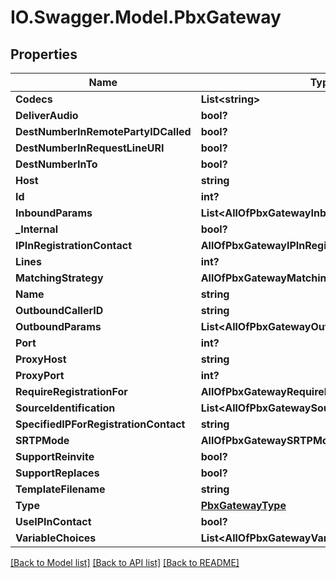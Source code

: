 # IO.Swagger.Model.PbxGateway
## Properties

Name | Type | Description | Notes
------------ | ------------- | ------------- | -------------
**Codecs** | **List&lt;string&gt;** |  | [optional] 
**DeliverAudio** | **bool?** |  | [optional] 
**DestNumberInRemotePartyIDCalled** | **bool?** |  | [optional] 
**DestNumberInRequestLineURI** | **bool?** |  | [optional] 
**DestNumberInTo** | **bool?** |  | [optional] 
**Host** | **string** |  | [optional] 
**Id** | **int?** |  | [optional] 
**InboundParams** | **List&lt;AllOfPbxGatewayInboundParamsItems&gt;** |  | [optional] 
**_Internal** | **bool?** |  | [optional] 
**IPInRegistrationContact** | **AllOfPbxGatewayIPInRegistrationContact** |  | [optional] 
**Lines** | **int?** |  | [optional] 
**MatchingStrategy** | **AllOfPbxGatewayMatchingStrategy** |  | [optional] 
**Name** | **string** |  | [optional] 
**OutboundCallerID** | **string** |  | [optional] 
**OutboundParams** | **List&lt;AllOfPbxGatewayOutboundParamsItems&gt;** |  | [optional] 
**Port** | **int?** |  | [optional] 
**ProxyHost** | **string** |  | [optional] 
**ProxyPort** | **int?** |  | [optional] 
**RequireRegistrationFor** | **AllOfPbxGatewayRequireRegistrationFor** |  | [optional] 
**SourceIdentification** | **List&lt;AllOfPbxGatewaySourceIdentificationItems&gt;** |  | [optional] 
**SpecifiedIPForRegistrationContact** | **string** |  | [optional] 
**SRTPMode** | **AllOfPbxGatewaySRTPMode** |  | [optional] 
**SupportReinvite** | **bool?** |  | [optional] 
**SupportReplaces** | **bool?** |  | [optional] 
**TemplateFilename** | **string** |  | [optional] 
**Type** | [**PbxGatewayType**](PbxGatewayType.md) |  | [optional] 
**UseIPInContact** | **bool?** |  | [optional] 
**VariableChoices** | **List&lt;AllOfPbxGatewayVariableChoicesItems&gt;** |  | [optional] 

[[Back to Model list]](../README.md#documentation-for-models) [[Back to API list]](../README.md#documentation-for-api-endpoints) [[Back to README]](../README.md)


